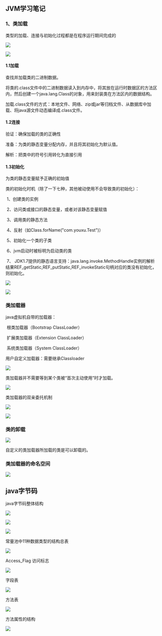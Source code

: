 

## JVM学习笔记

### 1、类加载

类型的加载、连接与初始化过程都是在程序运行期间完成的

![](./pic/类的加载过程.png)

![](./pic/类的加载过程1.png)

 #### 1.1加载

查找并加载类的二进制数据。

将类的.class文件中的二进制数据读入到内存中，将其放在运行时数据区的方法区内，然后创建一个java.lang.Class的对象，用来封装类在方法区内的数据结构。

加载.class文件的方式：本地文件、网络、zip或jar等归档文件、从数据库中加载、将java源文件动态编译成.class文件。

#### 1.2连接

验证：确保加载的类的正确性

准备：为类的静态变量分配内存，并且将其初始化为默认值。

解析：把类中的符号引用转化为直接引用

#### 1.3初始化

为类的静态变量赋予正确的初始值

类的初始化时机（除了一下七种，其他被动使用不会导致类的初始化）：

​	1、创建类的实例

​	2、访问类或接口的静态变量，或者对该静态变量赋值

​	3、调用类的静态方法

​	4、反射（如Class.forName("com.youxu.Test")）

​	5、初始化一个类的子类

​	6、jvm启动时被标明为启动类的类

​	7、 JDK1.7提供的静态语言支持：java.lang.invoke.MethodHandle实例的解析结果REF_getStatic,REF_putStatic,REF_invokeStatic句柄对应的类没有初始化，则初始化。

![](./pic/接口的初始化.png)

![](./pic/类的加载连接初始化和类的实例化.png)

### 类加载器

java虚拟机自带的加载器：

​	根类加载器（Bootstrap ClassLoader）

​	扩展类加载器（Extension ClassLoader）

​	系统类加载器（System ClassLoader）

用户自定义加载器：需要继承Classloader

![](./pic/三种类加载器.png)

类加载器并不需要等到某个类被“首次主动使用”时才加载。

![](./pic/类的加载时机1.png)

类加载器的双亲委托机制

![](./pic/类加载器的双亲委托机制.png)

![](./pic/双亲委托机制.png)

### 类的卸载

![](./pic/类的卸载.png)

自定义的类加载器所加载的类是可以卸载的。

### 类加载器的命名空间

![](./pic/类加载器的命名空间.png)



## java字节码

java字节码整体结构

![](./pic/java字节码整体结构.png)

![](./pic/java字节码整体结构1.png)

![](./pic/java字节码整体结构2.png)



常量池中11种数据类型的结构总表

![](./pic/常量池结构总表.png)



Access_Flag 访问标志

![](./pic/访问标志.png)

字段表

![](./pic/字段表.png)

方法表

![](./pic/方法表结构.png)

方法属性的结构

![](./pic/方法属性的结构.png)


